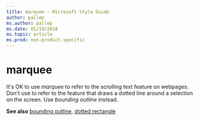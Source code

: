 ```yaml
---
title: marquee - Microsoft Style Guide
author: pallep
ms.author: pallep
ms.date: 01/19/2018
ms.topic: article
ms.prod: non-product-specific
---
```


# marquee

It's OK to use *marquee*
to refer to the scrolling text feature on webpages. Don't use to refer
to the feature that draws a dotted line around a selection on the
screen. Use *bounding outline* instead.

**See also** [bounding outline](~/a-z-word-list-term-collections/b/bounding-outline.md), [dotted rectangle](~/a-z-word-list-term-collections/d/dotted-rectangle.md)

